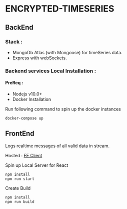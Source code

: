 # ENCRYPTED-TIMESERIES

## BackEnd

### Stack :

- MongoDb Atlas (with Mongoose) for timeSeries data.
- Express with webSockets.

### Backend services Local Installation :

#### PreReq :

- Nodejs v10.0+
- Docker Installation

Run following command to spin up the docker instances

```
docker-compose up
```

## FrontEnd

Logs realtime messages of all valid data in stream.

Hosted : [FE Client](https://nifty-haibt-05d55e.netlify.app)

Spin up Local Server for React

```
npm install
npm run start
```

Create Build

```
npm install
npm run build
```
